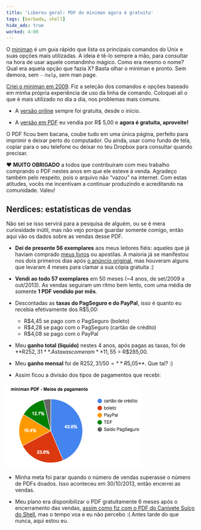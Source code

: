 ```yaml
---
title: 'Liberou geral: PDF do miniman agora é gratuito'
tags: [barbada, shell]
hide_ads: true
worked: 4:00
---
```


O [miniman](/shell/miniman/) é um guia rápido que lista os principais comandos do Unix e suas opções mais utilizadas. A ideia é tê-lo sempre a mão, para consultar na hora de usar aquele comandinho mágico. Como era mesmo o nome? Qual era aquela opção que fazia X? Basta olhar o miniman e pronto. Sem demora, sem `--help`, sem man page.

[Criei o miniman em 2009](/blog/2009/08/26/miniman/). Fiz a seleção dos comandos e opções baseado em minha própria experiência de uso da linha de comando. Coloquei ali o que é mais utilizado no dia a dia, nos problemas mais comuns.

* A [versão online](/shell/miniman/) sempre foi gratuita, desde o início.

* A [versão em PDF](/shell/miniman/pdf/) eu vendia por R$ 5,00 e **agora é gratuita, aproveite!**

O PDF ficou bem bacana, coube tudo em uma única página, perfeito para imprimir e deixar perto do computador. Ou ainda, usar como fundo de tela, copiar para o seu telefone ou deixar no teu Dropbox para consultar quando precisar.

<span class="unicode-char heart">♥</span> <strong>MUITO OBRIGADO</strong> a todos que contribuíram com meu trabalho comprando o PDF nestes anos em que ele esteve à venda. Agradeço também pelo respeito, pois o arquivo não “vazou” na internet. Com estas atitudes, vocês me incentivam a continuar produzindo e acreditando na comunidade. Valeu!

## Nerdices: estatísticas de vendas

Não sei se isso servirá para a pesquisa de alguém, ou se é mera curiosidade inútil, mas não vejo porque guardar somente comigo, então aqui vão os dados sobre as vendas desse PDF.

* **Dei de presente 56 exemplares** aos meus leitores fiéis: aqueles que já haviam comprado [meus livros](/livro/) ou apostilas. A maioria já se manifestou nos dois primeiros dias após [o anúncio original](/blog/2009/08/26/miniman/), mas houveram alguns que levaram 4 meses para clamar a sua cópia gratuita :)

* **Vendi ao todo 57 exemplares** em 50 meses (~4 anos, de set/2009 a out/2013). As vendas seguiram um ritmo bem lento, com uma média de somente **1 PDF vendido por mês**.

* Descontadas as **taxas do PagSeguro e do PayPal**, isso é quanto eu recebia efetivamente dos R$5,00:

  * R$4,45 se pago com o PagSeguro (boleto)
  * R$4,28 se pago com o PagSeguro (cartão de crédito)
  * R$4,08 se pago com o PayPal

* Meu **ganho total (líquido)** nestes 4 anos, após pagas as taxas, foi de **R$252,31**. As taxas comeram **11,5%** do faturamento total (bruto) de 57 × R$5 = R$285,00.

* Meu **ganho mensal** foi de R$252,31 / 50 = **R$5,05**. Que tal? :)

* Assim ficou a divisão dos tipos de pagamentos que recebi:

![](/img/blog/miniman-pagamentos.png)

* Minha meta foi parar quando o número de vendas superasse o número de PDFs doados. Isso aconteceu em 30/10/2013, então encerrei as vendas.

* Meu plano era disponibilizar o PDF gratuitamente 6 meses após o encerramento das vendas, [assim como fiz com o PDF do Canivete Suíço do Shell](/blog/2010/05/07/canivete-pdf-agora-gratuito/), mas o tempo voa e eu não percebo :( Antes tarde do que nunca, aqui estou eu.
